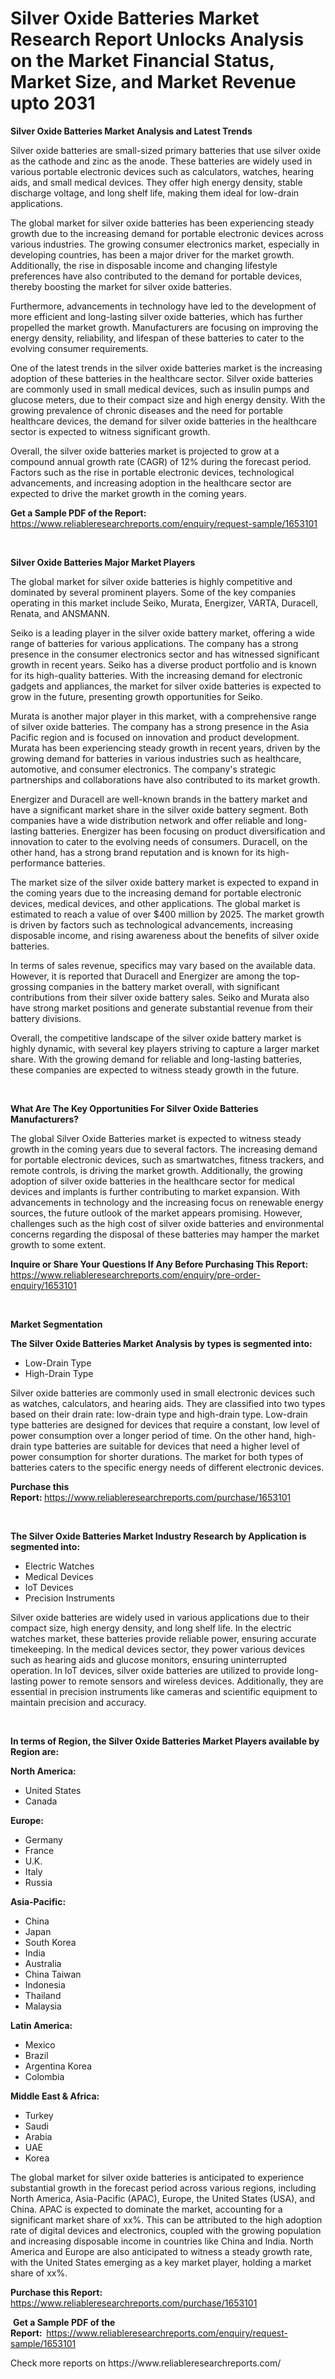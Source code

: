 <p><h1>Silver Oxide Batteries Market Research Report Unlocks Analysis on the Market Financial Status, Market Size, and Market Revenue upto 2031</h1></p><p><strong>Silver Oxide Batteries Market Analysis and Latest Trends</strong></p>
<p><p>Silver oxide batteries are small-sized primary batteries that use silver oxide as the cathode and zinc as the anode. These batteries are widely used in various portable electronic devices such as calculators, watches, hearing aids, and small medical devices. They offer high energy density, stable discharge voltage, and long shelf life, making them ideal for low-drain applications.</p><p>The global market for silver oxide batteries has been experiencing steady growth due to the increasing demand for portable electronic devices across various industries. The growing consumer electronics market, especially in developing countries, has been a major driver for the market growth. Additionally, the rise in disposable income and changing lifestyle preferences have also contributed to the demand for portable devices, thereby boosting the market for silver oxide batteries.</p><p>Furthermore, advancements in technology have led to the development of more efficient and long-lasting silver oxide batteries, which has further propelled the market growth. Manufacturers are focusing on improving the energy density, reliability, and lifespan of these batteries to cater to the evolving consumer requirements.</p><p>One of the latest trends in the silver oxide batteries market is the increasing adoption of these batteries in the healthcare sector. Silver oxide batteries are commonly used in small medical devices, such as insulin pumps and glucose meters, due to their compact size and high energy density. With the growing prevalence of chronic diseases and the need for portable healthcare devices, the demand for silver oxide batteries in the healthcare sector is expected to witness significant growth.</p><p>Overall, the silver oxide batteries market is projected to grow at a compound annual growth rate (CAGR) of 12% during the forecast period. Factors such as the rise in portable electronic devices, technological advancements, and increasing adoption in the healthcare sector are expected to drive the market growth in the coming years.</p></p>
<p><strong>Get a Sample PDF of the Report:&nbsp;</strong> <a href="https://www.reliableresearchreports.com/enquiry/request-sample/1653101">https://www.reliableresearchreports.com/enquiry/request-sample/1653101</a></p>
<p>&nbsp;</p>
<p><strong>Silver Oxide Batteries Major Market Players</strong></p>
<p><p>The global market for silver oxide batteries is highly competitive and dominated by several prominent players. Some of the key companies operating in this market include Seiko, Murata, Energizer, VARTA, Duracell, Renata, and ANSMANN.</p><p>Seiko is a leading player in the silver oxide battery market, offering a wide range of batteries for various applications. The company has a strong presence in the consumer electronics sector and has witnessed significant growth in recent years. Seiko has a diverse product portfolio and is known for its high-quality batteries. With the increasing demand for electronic gadgets and appliances, the market for silver oxide batteries is expected to grow in the future, presenting growth opportunities for Seiko.</p><p>Murata is another major player in this market, with a comprehensive range of silver oxide batteries. The company has a strong presence in the Asia Pacific region and is focused on innovation and product development. Murata has been experiencing steady growth in recent years, driven by the growing demand for batteries in various industries such as healthcare, automotive, and consumer electronics. The company's strategic partnerships and collaborations have also contributed to its market growth.</p><p>Energizer and Duracell are well-known brands in the battery market and have a significant market share in the silver oxide battery segment. Both companies have a wide distribution network and offer reliable and long-lasting batteries. Energizer has been focusing on product diversification and innovation to cater to the evolving needs of consumers. Duracell, on the other hand, has a strong brand reputation and is known for its high-performance batteries.</p><p>The market size of the silver oxide battery market is expected to expand in the coming years due to the increasing demand for portable electronic devices, medical devices, and other applications. The global market is estimated to reach a value of over $400 million by 2025. The market growth is driven by factors such as technological advancements, increasing disposable income, and rising awareness about the benefits of silver oxide batteries.</p><p>In terms of sales revenue, specifics may vary based on the available data. However, it is reported that Duracell and Energizer are among the top-grossing companies in the battery market overall, with significant contributions from their silver oxide battery sales. Seiko and Murata also have strong market positions and generate substantial revenue from their battery divisions.</p><p>Overall, the competitive landscape of the silver oxide battery market is highly dynamic, with several key players striving to capture a larger market share. With the growing demand for reliable and long-lasting batteries, these companies are expected to witness steady growth in the future.</p></p>
<p>&nbsp;</p>
<p><strong>What Are The Key Opportunities For Silver Oxide Batteries Manufacturers?</strong></p>
<p><p>The global Silver Oxide Batteries market is expected to witness steady growth in the coming years due to several factors. The increasing demand for portable electronic devices, such as smartwatches, fitness trackers, and remote controls, is driving the market growth. Additionally, the growing adoption of silver oxide batteries in the healthcare sector for medical devices and implants is further contributing to market expansion. With advancements in technology and the increasing focus on renewable energy sources, the future outlook of the market appears promising. However, challenges such as the high cost of silver oxide batteries and environmental concerns regarding the disposal of these batteries may hamper the market growth to some extent.</p></p>
<p><strong>Inquire or Share Your Questions If Any Before Purchasing This Report:</strong> <a href="https://www.reliableresearchreports.com/enquiry/pre-order-enquiry/1653101">https://www.reliableresearchreports.com/enquiry/pre-order-enquiry/1653101</a></p>
<p>&nbsp;</p>
<p><strong>Market Segmentation</strong></p>
<p><strong>The Silver Oxide Batteries Market Analysis by types is segmented into:</strong></p>
<p><ul><li>Low-Drain Type</li><li>High-Drain Type</li></ul></p>
<p><p>Silver oxide batteries are commonly used in small electronic devices such as watches, calculators, and hearing aids. They are classified into two types based on their drain rate: low-drain type and high-drain type. Low-drain type batteries are designed for devices that require a constant, low level of power consumption over a longer period of time. On the other hand, high-drain type batteries are suitable for devices that need a higher level of power consumption for shorter durations. The market for both types of batteries caters to the specific energy needs of different electronic devices.</p></p>
<p><strong>Purchase this Report:&nbsp;</strong><a href="https://www.reliableresearchreports.com/purchase/1653101">https://www.reliableresearchreports.com/purchase/1653101</a></p>
<p>&nbsp;</p>
<p><strong>The Silver Oxide Batteries Market Industry Research by Application is segmented into:</strong></p>
<p><ul><li>Electric Watches</li><li>Medical Devices</li><li>IoT Devices</li><li>Precision Instruments</li></ul></p>
<p><p>Silver oxide batteries are widely used in various applications due to their compact size, high energy density, and long shelf life. In the electric watches market, these batteries provide reliable power, ensuring accurate timekeeping. In the medical devices sector, they power various devices such as hearing aids and glucose monitors, ensuring uninterrupted operation. In IoT devices, silver oxide batteries are utilized to provide long-lasting power to remote sensors and wireless devices. Additionally, they are essential in precision instruments like cameras and scientific equipment to maintain precision and accuracy.</p></p>
<p>&nbsp;</p>
<p><strong>In terms of Region, the Silver Oxide Batteries Market Players available by Region are:</strong></p>
<p>
    <p> <strong> North America: </strong>
        <ul>
            <li>United States</li>
            <li>Canada</li>
        </ul>
        </p> 
    <p> <strong> Europe: </strong>
        <ul>
            <li>Germany</li>
            <li>France</li>
            <li>U.K.</li>
            <li>Italy</li>
            <li>Russia</li>
        </ul>
        </p> 
    <p> <strong> Asia-Pacific: </strong>
        <ul>
            <li>China</li>
            <li>Japan</li>
            <li>South Korea</li>
            <li>India</li>
            <li>Australia</li>
            <li>China Taiwan</li>
            <li>Indonesia</li>
            <li>Thailand</li>
            <li>Malaysia</li>
        </ul>
        </p> 
    <p> <strong> Latin America: </strong>
        <ul>
            <li>Mexico</li>
            <li>Brazil</li>
            <li>Argentina Korea</li>
            <li>Colombia</li>
        </ul>
        </p> 
    <p> <strong> Middle East & Africa: </strong>
        <ul>
            <li>Turkey</li>
            <li>Saudi</li>
            <li>Arabia</li>
            <li>UAE</li>
            <li>Korea</li>
        </ul>
    </p>
    </p>
<p><p>The global market for silver oxide batteries is anticipated to experience substantial growth in the forecast period across various regions, including North America, Asia-Pacific (APAC), Europe, the United States (USA), and China. APAC is expected to dominate the market, accounting for a significant market share of xx%. This can be attributed to the high adoption rate of digital devices and electronics, coupled with the growing population and increasing disposable income in countries like China and India. North America and Europe are also anticipated to witness a steady growth rate, with the United States emerging as a key market player, holding a market share of xx%.</p></p>
<p><strong>Purchase this Report: </strong><a href="https://www.reliableresearchreports.com/purchase/1653101">https://www.reliableresearchreports.com/purchase/1653101</a></p>
<p>&nbsp;<strong>Get a Sample PDF of the Report:&nbsp;&nbsp;</strong><a href="https://www.reliableresearchreports.com/enquiry/request-sample/1653101">https://www.reliableresearchreports.com/enquiry/request-sample/1653101</a></p>
<p><strong></strong></p>
<p>Check more reports on https://www.reliableresearchreports.com/</p>